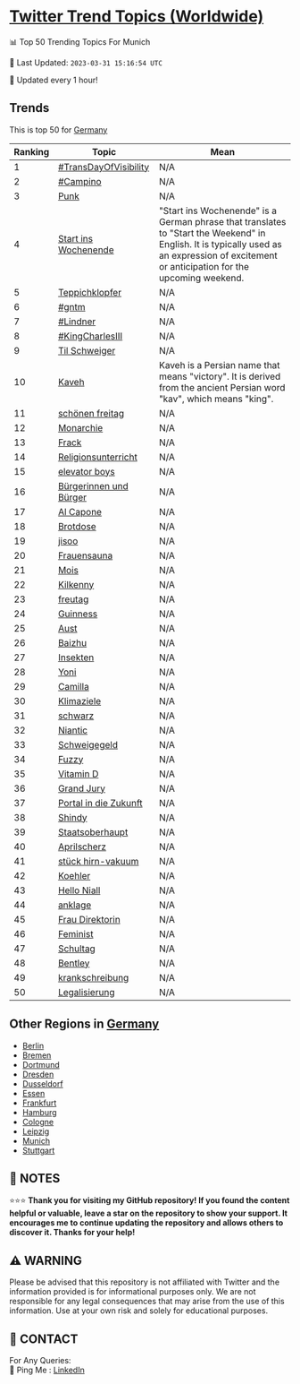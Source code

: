 [Twitter Trend Topics (Worldwide)](https://github.com/ErcinDedeoglu/Twitter-Trend-Topics)
==========


📊 Top 50 Trending Topics For Munich

📆 Last Updated: `2023-03-31 15:16:54 UTC`

🔧 Updated every 1 hour!


## Trends

This is top 50 for [Germany](</Germany>)

| Ranking | Topic | Mean |
| ------- | ------------ | ------------ |
| 1 | [#TransDayOfVisibility](http://twitter.com/search?q=%23TransDayOfVisibility) | N/A |
| 2 | [#Campino](http://twitter.com/search?q=%23Campino) | N/A |
| 3 | [Punk](http://twitter.com/search?q=Punk) | N/A |
| 4 | [Start ins Wochenende](http://twitter.com/search?q=Start+ins+Wochenende) | "Start ins Wochenende" is a German phrase that translates to "Start the Weekend" in English. It is typically used as an expression of excitement or anticipation for the upcoming weekend. |
| 5 | [Teppichklopfer](http://twitter.com/search?q=Teppichklopfer) | N/A |
| 6 | [#gntm](http://twitter.com/search?q=%23gntm) | N/A |
| 7 | [#Lindner](http://twitter.com/search?q=%23Lindner) | N/A |
| 8 | [#KingCharlesIII](http://twitter.com/search?q=%23KingCharlesIII) | N/A |
| 9 | [Til Schweiger](http://twitter.com/search?q=Til+Schweiger) | N/A |
| 10 | [Kaveh](http://twitter.com/search?q=Kaveh) | Kaveh is a Persian name that means "victory". It is derived from the ancient Persian word "kav", which means "king". |
| 11 | [schönen freitag](http://twitter.com/search?q=sch%c3%b6nen+freitag) | N/A |
| 12 | [Monarchie](http://twitter.com/search?q=Monarchie) | N/A |
| 13 | [Frack](http://twitter.com/search?q=Frack) | N/A |
| 14 | [Religionsunterricht](http://twitter.com/search?q=Religionsunterricht) | N/A |
| 15 | [elevator boys](http://twitter.com/search?q=elevator+boys) | N/A |
| 16 | [Bürgerinnen und Bürger](http://twitter.com/search?q=B%c3%bcrgerinnen+und+B%c3%bcrger) | N/A |
| 17 | [Al Capone](http://twitter.com/search?q=Al+Capone) | N/A |
| 18 | [Brotdose](http://twitter.com/search?q=Brotdose) | N/A |
| 19 | [jisoo](http://twitter.com/search?q=jisoo) | N/A |
| 20 | [Frauensauna](http://twitter.com/search?q=Frauensauna) | N/A |
| 21 | [Mois](http://twitter.com/search?q=Mois) | N/A |
| 22 | [Kilkenny](http://twitter.com/search?q=Kilkenny) | N/A |
| 23 | [freutag](http://twitter.com/search?q=freutag) | N/A |
| 24 | [Guinness](http://twitter.com/search?q=Guinness) | N/A |
| 25 | [Aust](http://twitter.com/search?q=Aust) | N/A |
| 26 | [Baizhu](http://twitter.com/search?q=Baizhu) | N/A |
| 27 | [Insekten](http://twitter.com/search?q=Insekten) | N/A |
| 28 | [Yoni](http://twitter.com/search?q=Yoni) | N/A |
| 29 | [Camilla](http://twitter.com/search?q=Camilla) | N/A |
| 30 | [Klimaziele](http://twitter.com/search?q=Klimaziele) | N/A |
| 31 | [schwarz](http://twitter.com/search?q=schwarz) | N/A |
| 32 | [Niantic](http://twitter.com/search?q=Niantic) | N/A |
| 33 | [Schweigegeld](http://twitter.com/search?q=Schweigegeld) | N/A |
| 34 | [Fuzzy](http://twitter.com/search?q=Fuzzy) | N/A |
| 35 | [Vitamin D](http://twitter.com/search?q=Vitamin+D) | N/A |
| 36 | [Grand Jury](http://twitter.com/search?q=Grand+Jury) | N/A |
| 37 | [Portal in die Zukunft](http://twitter.com/search?q=Portal+in+die+Zukunft) | N/A |
| 38 | [Shindy](http://twitter.com/search?q=Shindy) | N/A |
| 39 | [Staatsoberhaupt](http://twitter.com/search?q=Staatsoberhaupt) | N/A |
| 40 | [Aprilscherz](http://twitter.com/search?q=Aprilscherz) | N/A |
| 41 | [stück hirn-vakuum](http://twitter.com/search?q=st%c3%bcck+hirn-vakuum) | N/A |
| 42 | [Koehler](http://twitter.com/search?q=Koehler) | N/A |
| 43 | [Hello Niall](http://twitter.com/search?q=Hello+Niall) | N/A |
| 44 | [anklage](http://twitter.com/search?q=anklage) | N/A |
| 45 | [Frau Direktorin](http://twitter.com/search?q=Frau+Direktorin) | N/A |
| 46 | [Feminist](http://twitter.com/search?q=Feminist) | N/A |
| 47 | [Schultag](http://twitter.com/search?q=Schultag) | N/A |
| 48 | [Bentley](http://twitter.com/search?q=Bentley) | N/A |
| 49 | [krankschreibung](http://twitter.com/search?q=krankschreibung) | N/A |
| 50 | [Legalisierung](http://twitter.com/search?q=Legalisierung) | N/A |



## Other Regions in [Germany](</Germany>)

* [Berlin](</Germany/Berlin.md>)
* [Bremen](</Germany/Bremen.md>)
* [Dortmund](</Germany/Dortmund.md>)
* [Dresden](</Germany/Dresden.md>)
* [Dusseldorf](</Germany/Dusseldorf.md>)
* [Essen](</Germany/Essen.md>)
* [Frankfurt](</Germany/Frankfurt.md>)
* [Hamburg](</Germany/Hamburg.md>)
* [Cologne](</Germany/Cologne.md>)
* [Leipzig](</Germany/Leipzig.md>)
* [Munich](</Germany/Munich.md>)
* [Stuttgart](</Germany/Stuttgart.md>)



## 📝 NOTES

⭐⭐⭐ **Thank you for visiting my GitHub repository! If you found the content helpful or valuable, leave a star on the repository to show your support. It encourages me to continue updating the repository and allows others to discover it. Thanks for your help!**


## ⚠️ WARNING

Please be advised that this repository is not affiliated with Twitter and the information provided is for informational purposes only. We are not responsible for any legal consequences that may arise from the use of this information. Use at your own risk and solely for educational purposes.


## 📨 CONTACT

 For Any Queries:  
            🏓 Ping Me : [LinkedIn](https://www.linkedin.com/in/ercindedeoglu/)
